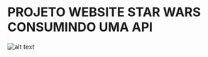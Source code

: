 # PROJETO WEBSITE STAR WARS CONSUMINDO UMA API

![alt text](https://github.com/raphaellimarjbr/website-theme-starWars-html-css-php-api.git/banner.png)